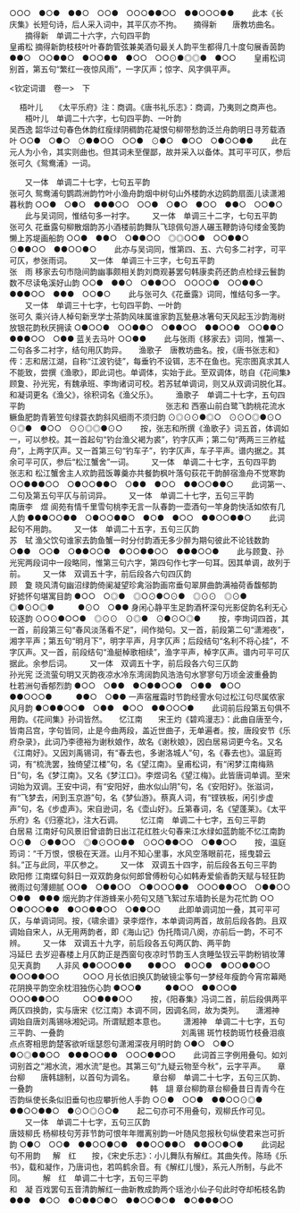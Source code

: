 <!-- { "loadSidebar": true } -->
○○○　●○●　●●○　○○●　○○○●●○○　●●○○○●●
　　此本《长庆集》长短句诗，后人采入词中，其平仄亦不拘。 
　
摘得新　　唐教坊曲名。
　　摘得新　单调二十六字，六句四平韵　　　　　　　　　　　　　　　　　　　皇甫松 
摘得新韵枝枝叶叶春韵管弦兼美酒句最关人韵平生都得几十度句展香茵韵
●●○　○○●●○　●○○●●　●○○　○○⊙●◎◎●　●○○
　　皇甫松词别首，第五句“繁红一夜惊风雨”，一字仄声；惊字、风字俱平声。 



<钦定词谱　卷一>　下



　 
梧叶儿　　《太平乐府》注：商调。《唐书礼乐志》：商调，乃夷则之商声也。 
　　梧叶儿　单调二十六字，七句四平韵、一叶韵　　　　　　　　　　　　　　　吴西逸 
韶华过句春色休韵红瘦绿阴稠韵花凝恨句柳带愁韵泛兰舟韵明日寻芳载酒叶
○○●　○●○　⊙●●○○　○○●　⊙●○　●○○　○●○○●●
 　　此在元人为小令，其实则曲也。但其词未至俚鄙，故并采入以备体。其可平可仄，参后张可久《鸳鸯浦》一词。 

　　又一体　单调二十七字，七句五平韵　　　　　　　　　　　　　　　　　　　张可久
鸳鸯浦句鹦鹉洲韵竹叶小渔舟韵烟中树句山外楼韵水边鸥韵扇面儿读潇湘暮秋韵
○○●　○●○　●●●○○　○○●　○●○　●○○　●●○　○○●○
 　　此与吴词同，惟结句多一衬字。 
　　又一体　单调三十二字，七句五平韵　　　　　　　　　　　　　　　　　　张可久
花垂露句柳散烟韵苏小酒楼前韵舞队飞琼佩句游人碾玉鞭韵诗句缕金笺韵懒上苏堤画船韵
○○●　●●○　○●●○○　◎◎○○●　○○●●○　⊙●●○○　●●○○●○
 　　此亦与吴词同，惟第四、五、六句多二衬字，可平可仄，参张雨词。 
　　又一体　单调三十三字，七句五平韵　　　　　　　　　　　　　　　　　　张　雨
移家去句市隐间韵幽事颇相关韵刘商观碁罢句韩康卖药还韵点检绿云鬟韵数不尽读龟溪好山韵
○○●　●●○　○●●○○　○○○○●　○○●●○　●●●○○　●●●　○○●○
 　　此与张可久《花垂露》词同，惟结句多一字。 
　　又一体　单调三十七字，七句四平韵、一叶韵　　　　　　　　　　　　　　张可久
乘兴诗人棹句新烹学士茶韵风味属谁家韵瓦甃悬冰箸句天风起玉沙韵海树放银花韵秋厌拥读
○●○○●　○○●●○　○●●○○　●●○○●　○○●●○　●●●○○　○●●
蓝关去马叶
○○●●
 　　此与张雨《移家去》词同，惟第一、二句各多二衬字，结句用仄韵异。 
　
渔歌子　唐教坊曲名。按，《唐书张志和》传：志和居江湖，自称“江波钓徒”，每垂钓不设铒，志不在鱼也。宪宗图真求其人不能致，尝撰《渔歌》，即此词也。单调体，实始于此。至双调体，昉自《花间集》顾夐、孙光宪，有魏承班、李珣诸词可校。若苏轼单调词，则又从双调词脱化耳。和凝词更名《渔父》，徐积词名《渔父乐》。
　　渔歌子　单调二十七字，五句四平韵　　　　　　　　　　　　　　　　　　张志和
西塞山前白鹭飞韵桃花流水鳜鱼肥韵青箬笠句绿蓑衣韵斜风细雨不须归韵
⊙◎⊙⊙●◎○　⊙⊙○◎●⊙○　⊙◎●　●○○　⊙⊙◎◎●⊙○
 　　按，张志和所撰《渔歌子》词五首，体调如一，可以参校。其一首起句“钓台渔父褐为裘”，钓字仄声；第二句“两两三三舴艋舟”，上两字仄声。又一首第三句“钓车子”，钓字仄声，车子平声。谱内据之。其余可平可仄，参后“松江蟹舍”一词。 
　　又一体　单调二十七字，五句四平韵　　　　　　　　　　　　　　　　　　张志和
松江蟹舍主人欢韵菰饭蓴羹亦共餐韵枫叶落句荻花干韵醉宿渔舟不觉寒韵
○○●●●○○　○●○○●●○　○●●　●○○　●●○○●●○
 　　此词第一、二句及第五句平仄与前词异。 
　　又一体　单调二十七字，五句三平韵　　　　　　　　　　　　　　　　南唐李　煜
阆苑有情千里雪句桃李无言一队春韵一壶酒句一竿身韵快活如侬有几人韵
●●●○○●●　○●○○●●○　●○●　●○○　●●○○●●○
 　　此词起句不用韵。 
　　又一体　单调二十五字，五句三仄韵　　　　　　　　　　　　　　　　　　苏　轼
渔父饮句谁家去韵鱼蟹一时分付韵酒无多少醉为期句彼此不论钱数韵
○●●　○○●　○●●○○●　●○○●●○○　●●●○○●
 　　此与顾夐、孙光宪两段词中一段略同，惟第三句六字，第四句作七字一句耳。因其单调，故列于前。 
　　又一体　双调五十字，前后段各六句四仄韵　　　　　　　　　　　　　　　顾　夐
晓风清句幽沼绿韵倚阑凝望珍禽浴韵画帘垂句翠屏曲韵满袖荷香馥郁韵　　好摅怀句堪寓目韵
●○○　○◎●　◎○⊙●○⊙●　◎⊙⊙　◎⊙●　◎●⊙○◎●　　　●⊙○　○●●
身闲心静平生足韵酒杯深句光影促韵名利无心较逐韵
⊙○⊙●○○●　◎⊙⊙　⊙◎●　⊙●⊙○◎●
 　　按，李珣词四首，其一首，前段第三句“春风淡荡看不足”，间作拗句。又一首，前段第二句“潇湘夜”，湘字平声；第五句“明月下”，明字平声，月字仄声；后段结句“名利不将心挂”，不字仄声。又一首，前段结句“渔艇棹歌相续”，渔字平声，棹字仄声。谱内可平可仄据此。余参后词。 
　　又一体　双调五十字，前后段各六句三仄韵　　　　　　　　　　　　　　　孙光宪
泛流萤句明又灭韵夜凉水冷东湾阔韵风浩浩句水寥寥句万顷金波重叠韵　　杜若洲句香郁烈韵
●○○　○●●　●○●●○○●　○●●　●○○　●●○○○●　　　●●○　○●●
一声宿雁霜时节韵经霅水句过松江句尽属侬家风月韵
●○●●○○●　○●●　●○○　●●○○○●
 　　此词前后段第五句俱不用韵。《花间集》孙词皆然。 
　
忆江南　　宋王灼《碧鸡漫志》：此曲自唐至今，皆南吕宫，字句皆同，止是今曲两段，盖近世曲子，无单遍者。按，唐段安节《乐府杂录》，此词乃李德裕为谢秋娘作，故名《谢秋娘》，因白居易词更今名。又名《江南好》。又因刘禹锡词，有“春去也，多谢洛城人”句，名《春去也》。温庭筠词，有“梳洗罢，独倚望江楼”句，名《望江南》。皇甫松词，有“闲梦江南梅熟日”句，名《梦江南》。又名《梦江口》。李煜词名《望江梅》。此皆唐词单调。至宋词始为双调。王安中词，有“安阳好，曲水似山阴”句，名《安阳好》。张滋词，有“飞梦去，闲到玉京游”句，名《梦仙游》。蔡真人词，有“铿铁板，闲引步虚声”句，名《步虚声》。宋自逊词，名《壶山好》。丘第春词，名《望蓬莱》。《太平乐府》名《归塞北》，注大石调。
　　忆江南　单调二十七字，五句三平韵　　　　　　　　　　　　　　　　　　白居易
江南好句风景旧曾谙韵日出江花红胜火句春来江水绿如蓝韵能不忆江南韵
○⊙●　⊙●●○○　◎●⊙○○●●　⊙○○●●○○　○●●○○
 　　按，温庭筠词：“千万恨，恨极在天涯。山月不知心里事，水风空落眼前花，摇曳碧云斜。”正与此同，平仄参之。 
　　又一体　双调五十四字，前后段各五句三平韵　　　　　　　　　　　　　　　欧阳修
江南蝶句斜日一双双韵身似何郎曾傅粉句心如韩寿爱偷香韵天赋与轻狂韵　　微雨过句薄翅腻
○○●　○●●○○　○●○○○●●　○○○●●○○　○●●○○　　　○●●　●●●
烟光韵才伴游蜂来小苑句又随飞絮过东墙韵长是为花忙韵
○○　○●○○○●●　●○○●●○○　○●●○○
 　　此即单调词加一叠，其可平可仄，与单调词同。按，《啸余谱》录李煜作，本单调词两首，故前后段各韵。且双调始自宋人，从无用两韵者，即《海山记》伪托隋词八阕，亦前后一韵，不可不辨。 
　　又一体　双调五十九字，前后段各五句两仄韵、两平韵　　　　　　　　　　　冯延巳
去岁迎春楼上月仄韵正是西窗句夜凉时节韵玉人贪睡坠钗云平韵粉销妆薄见天真韵　　人非风
●●○○○●●　　●●○○　●○○●　●○○●●○○　　●○○●●○○　　　○○○
月长依旧换仄韵破镜尘筝句一梦经年瘦韵今宵帘幕飏花阴换平韵空余枕泪独伤心韵
●○○●　　　●●○○　●●○○●　○○○●●○○　　　○○●●●○○
 　　按，《阳春集》冯词二首，前后段俱两平两仄四换韵，实与唐宋《忆江南》本调不同，因调名同，故为类列。 
　
潇湘神　　调始自唐刘禹锡咏湘妃词。所谓赋题本意也。
　　潇湘神　单调二十七字，五句三平韵、一叠韵　　　　　　　　　　　　　　　刘禹锡
斑竹枝韵斑竹枝叠泪痕点点寄相思韵楚客欲听瑶瑟怨句潇湘深夜月明时韵
○●○　○●○　●○◎●●○○　●●●○○●●　○○○●●○○
 　　此词首三字例用叠句。如刘词别首之“湘水流，湘水流”是也。其第三句“九疑云物至今秋”，云字平声。 
　
章台柳　　唐韩翃制，以首句为调名。
　　章台柳　单调二十七字，五句三仄韵、一叠韵　　　　　　　　　　　　　　　韩　翃
章台柳韵章台柳叠昔日青青今在否韵纵使长条似旧垂句也应攀折他人手韵
○⊙●　○○●　●●○○⊙◎●　●●○○●●○　●⊙○◎⊙○●
 　　起二句亦可不用叠句，观柳氏作可见。 
　　又一体　单调二十七字，五句三仄韵　　　　　　　　　　　　　　　　　　唐妓柳氏
杨柳枝句芳菲节韵可恨年年赠离别韵一叶随风忽报秋句纵使君来岂可折韵
○●○　○○●　●●○○●○●　●●○○●●○　●●○○●○●
 　　此词起句不用韵 
　
解　红　　按，《宋史乐志》：小儿舞队有解红。其曲失传。陈旸《乐书》，载和凝作，乃唐词也，若鸣鹤余音。有《解红儿慢》，系元人所制，与此不同。
　　解　红　单调二十七字，五句三平韵　　　　　　　　　　　　　　　　　　和　凝
百戏罢句五音清韵解红一曲新教成韵两个瑶池小仙子句此时夺却柘枝名韵
●●●　●○○　●○●●○●○　●●○○●○●　●○●●●○○
